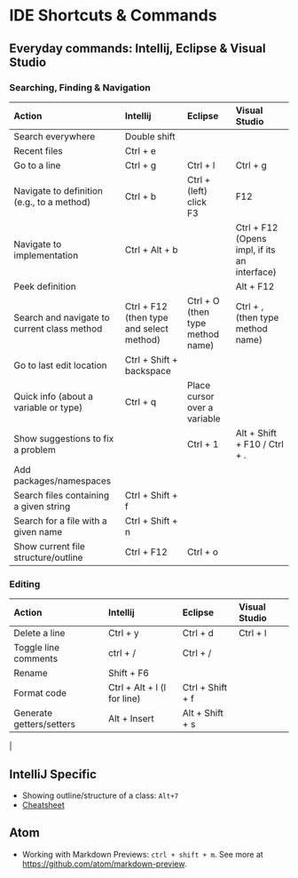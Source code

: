 # IDE Shortcuts & Commands

## Everyday commands: Intellij, Eclipse & Visual Studio

### Searching, Finding & Navigation

| Action | Intellij | Eclipse | Visual Studio |
|:------|:--------|:------|:-------|
|Search everywhere | Double shift |  |  |
|Recent files |Ctrl + e  |  |  |
|Go to a line | Ctrl + g| Ctrl + l | Ctrl + g |
|Navigate to definition (e.g., to a method)	| Ctrl + b |Ctrl + (left) click <br/> F3| F12 |
|Navigate to implementation | Ctrl + Alt + b |  | Ctrl + F12 (Opens impl, if its an interface) |
|Peek definition |  |  | Alt + F12 |
|Search and navigate to current class method | Ctrl + F12 (then type and select method) | Ctrl + O (then type method name) | Ctrl + , (then type method name)  |
|Go to last edit location | Ctrl + Shift + backspace |  |  |
|Quick info (about a variable or type) | Ctrl + q | Place cursor over a variable |  |
|Show suggestions to fix a problem| | Ctrl + 1 | Alt + Shift + F10 / Ctrl + . |
|Add packages/namespaces |  | 
|Search files containing a given string| Ctrl + Shift + f |  |  |
|Search for a file with a given name | Ctrl + Shift + n |  |  |
|Show current file structure/outline| Ctrl + F12 | Ctrl + o |  |


### Editing

| Action | Intellij | Eclipse | Visual Studio |
|:------|:--------|:------|:-------|
|Delete a line | Ctrl + y | Ctrl + d | Ctrl + l | 
|Toggle line comments | ctrl + / | Ctrl + / |  |
|Rename | Shift + F6 |   |  |
|Format code | Ctrl + Alt + l (l for line) | Ctrl + Shift + f| |
|Generate getters/setters| Alt + Insert | Alt + Shift + s |  |
|


## IntelliJ Specific
* Showing outline/structure of a class: ``Alt+7``
* [Cheatsheet](https://resources.jetbrains.com/storage/products/intellij-idea/docs/IntelliJIDEA_ReferenceCard.pdf)

## Atom

* Working with Markdown Previews: ``ctrl + shift + m``. See more at https://github.com/atom/markdown-preview.
  
